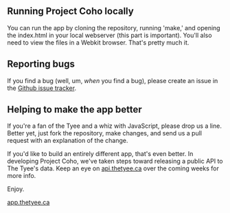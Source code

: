 ## Running Project Coho locally

You can run the app by cloning the repository, running 'make,' and opening the index.html
in your local webserver (this part is important). You'll also need to view
the files in a Webkit browser. That's pretty much it. 

## Reporting bugs

If you find a bug (well, um, _when_ you find a bug), please create an issue in the [Github issue tracker](https://github.com/TheTyee/Project-Coho/issues).

## Helping to make the app better

If you're a fan of the Tyee and a whiz with JavaScript, please drop us a line. Better yet, just fork the repository, make changes, and send us a pull request with an explanation of the change. 

If you'd like to build an entirely different app, that's even better. In developing Project Coho, we've taken steps toward releasing a public API to The Tyee's data. Keep an eye on [api.thetyee.ca](http://api.thetyee.ca) over the coming weeks for more info. 

Enjoy.

[app.thetyee.ca](http://app.thetyee.ca)
